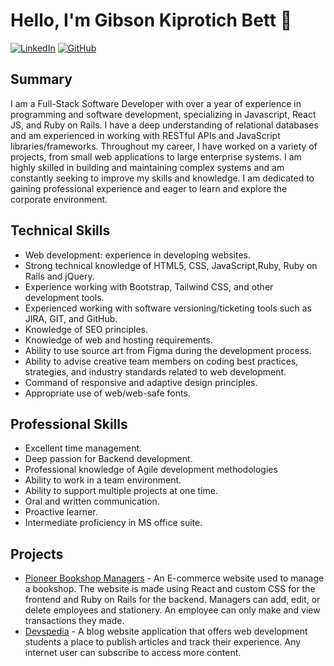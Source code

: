 # Hello, I'm Gibson Kiprotich Bett 👋

[![LinkedIn](https://img.shields.io/badge/LinkedIn-Profile-blue)](https://www.linkedin.com/in/gibubett/)
[![GitHub](https://img.shields.io/badge/GitHub-Profile-blueviolet)](https://github.com/gibsonbett)

## Summary

I am a Full-Stack Software Developer with over a year of experience in programming and software development, specializing in Javascript, React JS, and Ruby on Rails. I have a deep understanding of relational databases and am experienced in working with RESTful APIs and JavaScript libraries/frameworks. Throughout my career, I have worked on a variety of projects, from small web applications to large enterprise systems. I am highly skilled in building and maintaining complex systems and am constantly seeking to improve my skills and knowledge. I am dedicated to gaining professional experience and eager to learn and explore the corporate environment.

## Technical Skills 

- Web development: experience in developing websites.
- Strong technical knowledge of HTML5, CSS, JavaScript,Ruby, Ruby on Rails and jQuery.
- Experience working with Bootstrap, Tailwind CSS, and other development tools.
- Experienced working with software versioning/ticketing tools such as JIRA, GIT, and GitHub.
- Knowledge of SEO principles.
- Knowledge of web and hosting requirements.
- Ability to use source art from Figma during the development process.
- Ability to advise creative team members on coding best practices, strategies, and industry standards related to web development.
- Command of responsive and adaptive design principles.
- Appropriate use of web/web-safe fonts.

## Professional Skills

- Excellent time management.
- Deep passion for Backend development.
- Professional knowledge of Agile development methodologies
- Ability to work in a team environment.
- Ability to support multiple projects at one time.
- Oral and written communication.
- Proactive learner.
- Intermediate proficiency in MS office suite.

## Projects

- [Pioneer Bookshop Managers](https://pioneer-managers.netlify.app/pioneer-bookshop-managers) - An E-commerce website used to manage a bookshop. The website is made using React and custom CSS for the frontend and Ruby on Rails for the backend. Managers can add, edit, or delete employees and stationery. An employee can only make and view transactions they made.
- [Devspedia](http://devspedia-frontend.vercel.app/) - A blog website application that offers web development students a place to publish articles and track their experience. Any internet user can subscribe to access more content.